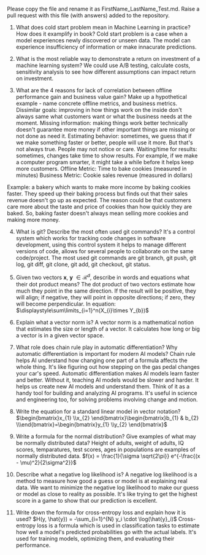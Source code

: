 Please copy the file and rename it as FirstName_LastName_Test.md. Raise a pull request with this file (with answers) added to the repository. 

1. What does cold start problem mean in Machine Learning in practice? How does it examplify in book?
Cold start problem is a case when a model experiences newly discovered or unseen data. The model can experience insufficiency of information or make innacurate predictions.

2. What is the most reliable way to demonstrate a return on investment of a machine learning system?
We could use A/B testing, calculate costs, sensitivity analysis to see how different assumptions can impact return on investment.

3. What are the 4 reasons for lack of correlation between offline performance gain and business value gain? Make up a hypothetical example - name concrete offline metrics, and business metrics.
Dissimilar goals: improving in how things work on the inside don't always same what customers want or what the business needs at the moment.
Missing information: making things work better technically doesn't guarantee more money if other important things are missing or not done as need it.
Estimating behavior: sometimes, we guess that if we make something faster or better, people will use it more. But that's not always true. People may not notice or care.
Waiting/time for results: sometimes, changes take time to show results. For example, if we make a computer program smarter, it might take a while before it helps keep more customers.
Offline Metric: Time to bake cookies (measured in minutes)
Business Metric: Cookie sales revenue (measured in dollars)

Example: a bakery which wants to make more income by baking cookies faster. They speed up their baking process but finds out that their sales revenue doesn't go up as expected. The reason could be that customers care more about the taste and price of cookies than how quickly they are baked. So, baking faster doesn't always mean selling more cookies and making more money.

4. What is git? Describe the most often used git commands?
It's a control system which works for tracking code changes in software development, using this control system it helps to manage different versions of code, allows for several people to collaborate on the same code/project. The most used git commands are git branch, git push, git log, git diff, git clone, git add, git checkout, git status.
5. Given two vectors $\mathbf{x}$, $\mathbf{y}$ $\in \mathcal{R}^{d}$, describe in words and equations what their dot product means?
The dot product of two vectors estimate how much they point in the same direction. If the result will be positive, they will align; if negative, they will point in opposite directions; if zero, they will become perpendicular.
In equation: $\displaystyle\sum\limits_{i=1}^n(X_{i}\times Y_{b})$

6. Explain what a vector norm is?
A vector norm is a mathematical notion that estimates the size or length of a vector. It calculates how long or big a vector is in a given vector space.
7. What role does chain rule play in automatic differentiation? Why automatic differentiation is important for modern AI
models?
Chain rule helps AI understand how changing one part of a formula affects the whole thing. It's like figuring out how stepping on the gas pedal changes your car's speed.
Automatic differentiation makes AI models learn faster and better. Without it, teaching AI models would be slower and harder.
It helps us create new AI models and understand them. Think of it as a handy tool for building and analyzing AI programs.
It's useful in science and engineering too, for solving problems involving change and motion.

8. Write the equation for a standard linear model in vector notation?
$\begin{bmatrix}x_{1} \\x_{2} \end{bmatrix}\begin{bmatrix}b_{1} & b_{2} \\\end{bmatrix}=\begin{bmatrix}y_{1}  \\y_{2} \end{bmatrix}$
9. Write a formula for the normal distribution? Give examples of what may be normally distributed data?
Height of adults, weight of adults, IQ scores, temparatures, test scores, ages in populations are examples of normally distributed data.
$f(x) = \frac{1}{\sigma \sqrt{2\pi}} e^{-\frac{(x - \mu)^2}{2\sigma^2}}$

10. Describe what a negative log likelihood is?
A negative log likelihood is a method to measure how good a guess or model is at explaining real data. We want to minimize the negative log likelihood to make our guess or model as close to reality as possible. It's like trying to get the highest score in a game to show that our prediction is excellent.
11. Write down the formula for cross-entropy loss and explain how it is used?
$H(y, \hat{y}) = -\sum_{i=1}^{N} y_i \cdot \log(\hat{y}_i)$
Cross-entropy loss is a formula which is used in classification tasks to estimate how well a model's predicted probabilities go with the actual labels. It's used for training models, optimizing them, and evaluating their performance.